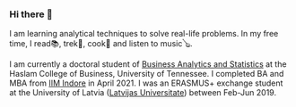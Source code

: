 ### Hi there 👋

<!--
**harshvardhaniimi/harshvardhaniimi** is a ✨ _special_ ✨ repository because its `README.md` (this file) appears on your GitHub profile.

Here are some ideas to get you started:

- 🔭 I’m currently working on ...
- 🌱 I’m currently learning ...
- 👯 I’m looking to collaborate on ...
- 🤔 I’m looking for help with ...
- 💬 Ask me about ...
- 📫 How to reach me: ...
- 😄 Pronouns: ...
- ⚡ Fun fact: ...
-->


I am learning analytical techniques to solve real-life problems. In my free time, I read📚, trek🥾, cook🥘 and listen to music🪕.

I am currently a doctoral student of [Business Analytics and Statistics](https://haslam.utk.edu/business-analytics-statistics) at the Haslam College of Business, University of Tennessee. I completed BA and MBA from [IIM Indore](https://iimidr.ac.in) in April 2021. I was an ERASMUS+ exchange student at the University of Latvia ([Latvijas Universitate](https://www.lu.lv/en/)) between Feb-Jun 2019.





